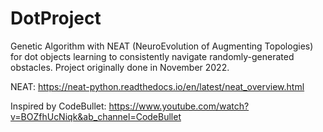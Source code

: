 # DotProject
Genetic Algorithm with NEAT (NeuroEvolution of Augmenting Topologies) for dot objects learning to consistently navigate randomly-generated obstacles. Project originally done in November 2022.

NEAT: https://neat-python.readthedocs.io/en/latest/neat_overview.html

Inspired by CodeBullet: https://www.youtube.com/watch?v=BOZfhUcNiqk&ab_channel=CodeBullet

